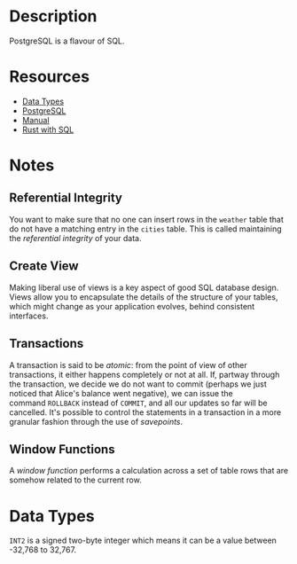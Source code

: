 # Description

PostgreSQL is a flavour of SQL.

# Resources

- [Data Types](https://www.postgresql.org/docs/8.1/datatype.html)
- [PostgreSQL](https://www.postgresql.org/)
- [Manual](https://www.postgresqltutorial.com/postgresql-tutorial/postgresql-char-varchar-text/)
- [Rust with SQL](https://www.youtube.com/watch?v=TCERYbgvbq0)

# Notes

## Referential Integrity

You want to make sure that no one can insert rows in the `weather` table that do not have a matching entry in the `cities` table. This is called maintaining the *referential integrity* of your data.

## Create View

Making liberal use of views is a key aspect of good SQL database design. Views allow you to encapsulate the details of the structure of your tables, which might change as your application evolves, behind consistent interfaces.

## Transactions

A transaction is said to be _atomic_: from the point of view of other transactions, it either happens completely or not at all. If, partway through the transaction, we decide we do not want to commit (perhaps we just noticed that Alice's balance went negative), we can issue the command `ROLLBACK` instead of `COMMIT`, and all our updates so far will be cancelled. It's possible to control the statements in a transaction in a more granular fashion through the use of _savepoints_.

## Window Functions

A _window function_ performs a calculation across a set of table rows that are somehow related to the current row.

# Data Types

`INT2` is a  signed two-byte integer which means it can be a value between -32,768 to 32,767.